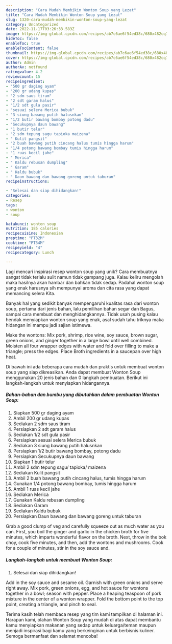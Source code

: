 ```yaml
---
description: "Cara Mudah Membikin Wonton Soup yang Lezat"
title: "Cara Mudah Membikin Wonton Soup yang Lezat"
slug: 1320-cara-mudah-membikin-wonton-soup-yang-lezat
category: Uncategorized
date: 2022-11-17T03:26:33.583Z
image: https://img-global.cpcdn.com/recipes/ab7c6ae6f54ed38c/680x482cq70/wonton-soup-foto-resep-utama.jpg
hideToc: false
enableToc: true
enableTocContent: false
thumbnail: https://img-global.cpcdn.com/recipes/ab7c6ae6f54ed38c/680x482cq70/wonton-soup-foto-resep-utama.jpg
cover: https://img-global.cpcdn.com/recipes/ab7c6ae6f54ed38c/680x482cq70/wonton-soup-foto-resep-utama.jpg
author: Admin
authorAv: notfound
ratingvalue: 4.2
reviewcount: 15
recipeingredient:
- "500 gr daging ayam"
- "200 gr udang kupas"
- "2 sdm saus tiram"
- "2 sdt garam halus"
- "1/2 sdt gula pasir"
- "sesuai selera Merica bubuk"
- "3 siung bawang putih halusnkan"
- "1/2 butir bawang bombay potong dadu"
- "Secukupnya daun bawang"
- "1 butir telur"
- "2 sdm tepung sagu tapioka maizena"
- " Kulit pangsit"
- "2 buah bawang putih cincang halus tumis hingga harum"
- "1/4 potong bawang bombay tumis hingga harum"
- "1 ruas kecil jahe"
- " Merica"
- " Kaldu rebusan dumpling"
- " Garam"
- " Kaldu bubuk"
- " Daun bawang dan bawang goreng untuk taburan"
recipeinstructions:

- "Selesai dan siap dihidangkan!"
categories:
- Resep
tags:
- wonton
- soup

katakunci: wonton soup 
nutrition: 185 calories
recipecuisine: Indonesian
preptime: "PT32M"
cooktime: "PT34M"
recipeyield: "4"
recipecategory: Lunch

---
```





Lagi mencari inspirasi resep wonton soup yang unik? Cara membuatnya sangat tidak terlalu sulit namun tidak gampang juga. Kalau keliru mengolah maka hasilnya akan hambar dan bahkan tidak sedap. Padahal wonton soup yang enak harusnya sih mempunyai aroma dan cita rasa yang dapat memancing selera Kita.





Banyak hal yang sedikit banyak mempengaruhi kualitas rasa dari wonton soup, pertama dari jenis bahan, lalu pemilihan bahan segar dan Bagus, sampai cara membuat dan menghidangkannya. Tidak usah pusing kalau hendak menyiapkan wonton soup yang enak,      asal sudah tahu triknya maka hidangan ini mampu jadi sajian istimewa.














Make the wontons: Mix pork, shrimp, rice wine, soy sauce, brown sugar, green onions, and ginger together in a large bowl until well combined. Moisten all four wrapper edges with water and fold over filling to make a triangle; press the edges. Place Broth ingredients in a saucepan over high heat.






Di bawah ini ada beberapa cara mudah dan praktis untuk membuat wonton soup yang siap dikreasikan. Anda dapat membuat Wonton Soup menggunakan 20 jenis bahan dan 0 langkah pembuatan. Berikut ini langkah-langkah untuk menyiapkan hidangannya.

<!--inarticleads1-->

##### Bahan-bahan dan bumbu yang dibutuhkan dalam pembuatan Wonton Soup:

1. Siapkan 500 gr daging ayam
1. Ambil 200 gr udang kupas
1. Sediakan 2 sdm saus tiram
1. Persiapkan 2 sdt garam halus
1. Sediakan 1/2 sdt gula pasir
1. Persiapkan sesuai selera Merica bubuk
1. Sediakan 3 siung bawang putih halusnkan
1. Persiapkan 1/2 butir bawang bombay, potong dadu
1. Persiapkan Secukupnya daun bawang
1. Siapkan 1 butir telur
1. Ambil 2 sdm tepung sagu/ tapioka/ maizena
1. Sediakan  Kulit pangsit
1. Ambil 2 buah bawang putih cincang halus, tumis hingga harum
1. Gunakan 1/4 potong bawang bombay, tumis hingga harum
1. Ambil 1 ruas kecil jahe
1. Sediakan  Merica
1. Gunakan  Kaldu rebusan dumpling
1. Sediakan  Garam
1. Sediakan  Kaldu bubuk
1. Persiapkan  Daun bawang dan bawang goreng untuk taburan


Grab a good clump of veg and carefully squeeze out as much water as you can. First, you boil the ginger and garlic in the chicken broth for five minutes, which imparts wonderful flavor on the broth. Next, throw in the bok choy, cook five minutes, and then, add the wontons and mushrooms. Cook for a couple of minutes, stir in the soy sauce and. 

<!--inarticleads2-->

##### Langkah-langkah untuk membuat Wonton Soup:


1. Selesai dan siap dihidangkan!

Add in the soy sauce and sesame oil. Garnish with green onions and serve right away. Mix pork, green onions, egg, and hot sauce for wontons together in a bowl; season with pepper. Place a heaping teaspoon of pork mixture in the center of a wonton wrapper. Fold the bottom point to the top point, creating a triangle, and pinch to seal. 

Terima kasih telah membaca resep yang tim kami tampilkan di halaman ini. Harapan kami, olahan Wonton Soup yang mudah di atas dapat membantu kamu menyiapkan makanan yang sedap untuk keluarga/teman maupun menjadi inspirasi bagi kamu yang berkeinginan untuk berbisnis kuliner. Semoga bermanfaat dan selamat mencoba!
